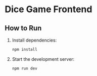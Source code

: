 # Dice Game Frontend

## How to Run

1. Install dependencies:
   ```sh
   npm install

2. Start the development server:
   ```sh
   npm run dev
